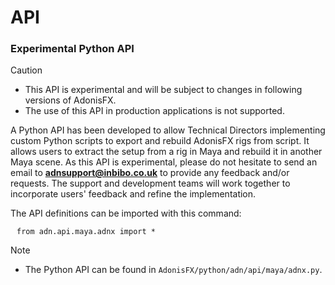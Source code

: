 # API

### Experimental Python API

> [!CAUTION]
> - This API is experimental and will be subject to changes in following versions of AdonisFX.
> - The use of this API in production applications is not supported.

A Python API has been developed to allow Technical Directors implementing custom Python scripts to export and rebuild AdonisFX rigs from script. It allows users to extract the setup from a rig in Maya and rebuild it in another Maya scene. As this API is experimental, please do not hesitate to send an email to **adnsupport@inbibo.co.uk** to provide any feedback and/or requests. The support and development teams will work together to incorporate users' feedback and refine the implementation.

The API definitions can be imported with this command:

<pre><code style="white-space: pre; margin: 20px 0; padding: 10px; box-sizing: border-box;">from adn.api.maya.adnx import *</code></pre>

> [!NOTE]
> - The Python API can be found in `AdonisFX/python/adn/api/maya/adnx.py`.
